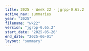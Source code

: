 ```yaml
---
title: 2025 - Week 22 - jgrpp-0.65.2
active_nav: summaries
year: "2025"
filename: "wk22"
version: "jgrpp-0.65.2"
start_date: "2025-05-26"
end_date: "2025-06-01"
layout: "summary"
---
```

